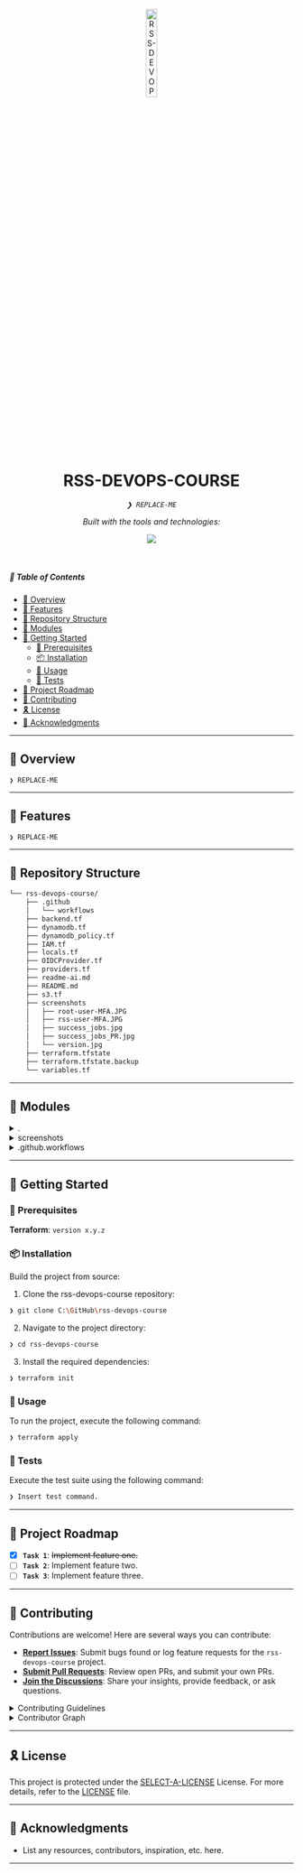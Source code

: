 <p align="center">
  <img src="https://img.icons8.com/external-tal-revivo-regular-tal-revivo/96/external-readme-is-a-easy-to-build-a-developer-hub-that-adapts-to-the-user-logo-regular-tal-revivo.png" width="20%" alt="RSS-DEVOPS-COURSE-logo">
</p>
<p align="center">
    <h1 align="center">RSS-DEVOPS-COURSE</h1>
</p>
<p align="center">
    <em><code>❯ REPLACE-ME</code></em>
</p>
<p align="center">
	<!-- Shields.io badges disabled, using skill icons. --></p>
<p align="center">
		<em>Built with the tools and technologies:</em>
</p>
<p align="center">
	<a href="https://skillicons.dev">
		<img src="https://skillicons.dev/icons?i=md&theme=light">
	</a></p>

<br>

##### 🔗 Table of Contents

- [📍 Overview](#-overview)
- [👾 Features](#-features)
- [📂 Repository Structure](#-repository-structure)
- [🧩 Modules](#-modules)
- [🚀 Getting Started](#-getting-started)
    - [🔖 Prerequisites](#-prerequisites)
    - [📦 Installation](#-installation)
    - [🤖 Usage](#-usage)
    - [🧪 Tests](#-tests)
- [📌 Project Roadmap](#-project-roadmap)
- [🤝 Contributing](#-contributing)
- [🎗 License](#-license)
- [🙌 Acknowledgments](#-acknowledgments)

---

## 📍 Overview

<code>❯ REPLACE-ME</code>

---

## 👾 Features

<code>❯ REPLACE-ME</code>

---

## 📂 Repository Structure

```sh
└── rss-devops-course/
    ├── .github
    │   └── workflows
    ├── backend.tf
    ├── dynamodb.tf
    ├── dynamodb_policy.tf
    ├── IAM.tf
    ├── locals.tf
    ├── OIDCProvider.tf
    ├── providers.tf
    ├── readme-ai.md
    ├── README.md
    ├── s3.tf
    ├── screenshots
    │   ├── root-user-MFA.JPG
    │   ├── rss-user-MFA.JPG
    │   ├── success_jobs.jpg
    │   ├── success_jobs_PR.jpg
    │   └── version.jpg
    ├── terraform.tfstate
    ├── terraform.tfstate.backup
    └── variables.tf
```

---

## 🧩 Modules

<details closed><summary>.</summary>

| File | Summary |
| --- | --- |
| [backend.tf](C:\GitHub\rss-devops-course\backend.tf) | <code>❯ REPLACE-ME</code> |
| [dynamodb.tf](C:\GitHub\rss-devops-course\dynamodb.tf) | <code>❯ REPLACE-ME</code> |
| [dynamodb_policy.tf](C:\GitHub\rss-devops-course\dynamodb_policy.tf) | <code>❯ REPLACE-ME</code> |
| [IAM.tf](C:\GitHub\rss-devops-course\IAM.tf) | <code>❯ REPLACE-ME</code> |
| [locals.tf](C:\GitHub\rss-devops-course\locals.tf) | <code>❯ REPLACE-ME</code> |
| [OIDCProvider.tf](C:\GitHub\rss-devops-course\OIDCProvider.tf) | <code>❯ REPLACE-ME</code> |
| [providers.tf](C:\GitHub\rss-devops-course\providers.tf) | <code>❯ REPLACE-ME</code> |
| [s3.tf](C:\GitHub\rss-devops-course\s3.tf) | <code>❯ REPLACE-ME</code> |
| [terraform.tfstate](C:\GitHub\rss-devops-course\terraform.tfstate) | <code>❯ REPLACE-ME</code> |
| [variables.tf](C:\GitHub\rss-devops-course\variables.tf) | <code>❯ REPLACE-ME</code> |

</details>

<details closed><summary>screenshots</summary>

| File | Summary |
| --- | --- |
| [root-user-MFA.JPG](C:\GitHub\rss-devops-course\screenshots\root-user-MFA.JPG) | <code>❯ REPLACE-ME</code> |
| [rss-user-MFA.JPG](C:\GitHub\rss-devops-course\screenshots\rss-user-MFA.JPG) | <code>❯ REPLACE-ME</code> |

</details>

<details closed><summary>.github.workflows</summary>

| File | Summary |
| --- | --- |
| [terraform_deploy.yml](C:\GitHub\rss-devops-course\.github\workflows\terraform_deploy.yml) | <code>❯ REPLACE-ME</code> |

</details>

---

## 🚀 Getting Started

### 🔖 Prerequisites

**Terraform**: `version x.y.z`

### 📦 Installation

Build the project from source:

1. Clone the rss-devops-course repository:
```sh
❯ git clone C:\GitHub\rss-devops-course
```

2. Navigate to the project directory:
```sh
❯ cd rss-devops-course
```

3. Install the required dependencies:
```sh
❯ terraform init
```

### 🤖 Usage

To run the project, execute the following command:

```sh
❯ terraform apply
```

### 🧪 Tests

Execute the test suite using the following command:

```sh
❯ Insert test command.
```

---

## 📌 Project Roadmap

- [X] **`Task 1`**: <strike>Implement feature one.</strike>
- [ ] **`Task 2`**: Implement feature two.
- [ ] **`Task 3`**: Implement feature three.

---

## 🤝 Contributing

Contributions are welcome! Here are several ways you can contribute:

- **[Report Issues](https://LOCAL/GitHub/rss-devops-course/issues)**: Submit bugs found or log feature requests for the `rss-devops-course` project.
- **[Submit Pull Requests](https://LOCAL/GitHub/rss-devops-course/blob/main/CONTRIBUTING.md)**: Review open PRs, and submit your own PRs.
- **[Join the Discussions](https://LOCAL/GitHub/rss-devops-course/discussions)**: Share your insights, provide feedback, or ask questions.

<details closed>
<summary>Contributing Guidelines</summary>

1. **Fork the Repository**: Start by forking the project repository to your LOCAL account.
2. **Clone Locally**: Clone the forked repository to your local machine using a git client.
   ```sh
   git clone C:\GitHub\rss-devops-course
   ```
3. **Create a New Branch**: Always work on a new branch, giving it a descriptive name.
   ```sh
   git checkout -b new-feature-x
   ```
4. **Make Your Changes**: Develop and test your changes locally.
5. **Commit Your Changes**: Commit with a clear message describing your updates.
   ```sh
   git commit -m 'Implemented new feature x.'
   ```
6. **Push to LOCAL**: Push the changes to your forked repository.
   ```sh
   git push origin new-feature-x
   ```
7. **Submit a Pull Request**: Create a PR against the original project repository. Clearly describe the changes and their motivations.
8. **Review**: Once your PR is reviewed and approved, it will be merged into the main branch. Congratulations on your contribution!
</details>

<details closed>
<summary>Contributor Graph</summary>
<br>
<p align="left">
   <a href="https://LOCAL{/GitHub/rss-devops-course/}graphs/contributors">
      <img src="https://contrib.rocks/image?repo=GitHub/rss-devops-course">
   </a>
</p>
</details>

---

## 🎗 License

This project is protected under the [SELECT-A-LICENSE](https://choosealicense.com/licenses) License. For more details, refer to the [LICENSE](https://choosealicense.com/licenses/) file.

---

## 🙌 Acknowledgments

- List any resources, contributors, inspiration, etc. here.

---
